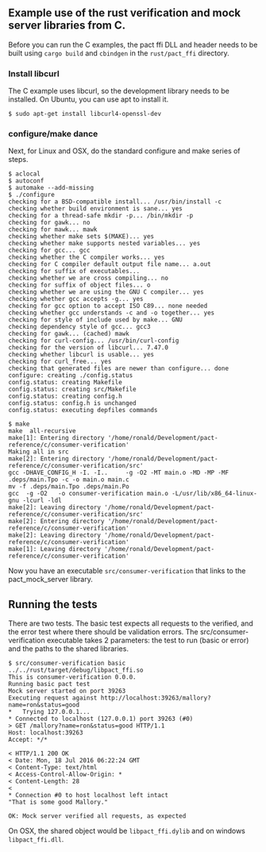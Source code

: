 ## Example use of the rust verification and mock server libraries from C.

Before you can run the C examples, the pact ffi DLL and header needs to be built using `cargo build` and `cbindgen`
in the `rust/pact_ffi` directory.

### Install libcurl

The C example uses libcurl, so the development library needs to be installed. On Ubuntu, you can use apt to install it.

    $ sudo apt-get install libcurl4-openssl-dev

### configure/make dance

Next, for Linux and OSX, do the standard configure and make series of steps.

    $ aclocal
    $ autoconf
    $ automake --add-missing
    $ ./configure
    checking for a BSD-compatible install... /usr/bin/install -c
    checking whether build environment is sane... yes
    checking for a thread-safe mkdir -p... /bin/mkdir -p
    checking for gawk... no
    checking for mawk... mawk
    checking whether make sets $(MAKE)... yes
    checking whether make supports nested variables... yes
    checking for gcc... gcc
    checking whether the C compiler works... yes
    checking for C compiler default output file name... a.out
    checking for suffix of executables...
    checking whether we are cross compiling... no
    checking for suffix of object files... o
    checking whether we are using the GNU C compiler... yes
    checking whether gcc accepts -g... yes
    checking for gcc option to accept ISO C89... none needed
    checking whether gcc understands -c and -o together... yes
    checking for style of include used by make... GNU
    checking dependency style of gcc... gcc3
    checking for gawk... (cached) mawk
    checking for curl-config... /usr/bin/curl-config
    checking for the version of libcurl... 7.47.0
    checking whether libcurl is usable... yes
    checking for curl_free... yes
    checking that generated files are newer than configure... done
    configure: creating ./config.status
    config.status: creating Makefile
    config.status: creating src/Makefile
    config.status: creating config.h
    config.status: config.h is unchanged
    config.status: executing depfiles commands
    
    $ make
    make  all-recursive
    make[1]: Entering directory '/home/ronald/Development/pact-reference/c/consumer-verification'
    Making all in src
    make[2]: Entering directory '/home/ronald/Development/pact-reference/c/consumer-verification/src'
    gcc -DHAVE_CONFIG_H -I. -I..     -g -O2 -MT main.o -MD -MP -MF .deps/main.Tpo -c -o main.o main.c
    mv -f .deps/main.Tpo .deps/main.Po
    gcc  -g -O2   -o consumer-verification main.o -L/usr/lib/x86_64-linux-gnu -lcurl -ldl
    make[2]: Leaving directory '/home/ronald/Development/pact-reference/c/consumer-verification/src'
    make[2]: Entering directory '/home/ronald/Development/pact-reference/c/consumer-verification'
    make[2]: Leaving directory '/home/ronald/Development/pact-reference/c/consumer-verification'
    make[1]: Leaving directory '/home/ronald/Development/pact-reference/c/consumer-verification'

Now you have an executable `src/consumer-verification` that links to the pact_mock_server library.

## Running the tests

There are two tests. The basic test expects all requests to the verified, and the error test where there should be
validation errors. The src/consumer-verification executable takes 2 parameters: the test to run (basic or error) and the
paths to the shared libraries.

    $ src/consumer-verification basic ../../rust/target/debug/libpact_ffi.so
    This is consumer-verification 0.0.0.
    Running basic pact test
    Mock server started on port 39263
    Executing request against http://localhost:39263/mallory?name=ron&status=good
    *   Trying 127.0.0.1...
    * Connected to localhost (127.0.0.1) port 39263 (#0)
    > GET /mallory?name=ron&status=good HTTP/1.1
    Host: localhost:39263
    Accept: */*

    < HTTP/1.1 200 OK
    < Date: Mon, 18 Jul 2016 06:22:24 GMT
    < Content-Type: text/html
    < Access-Control-Allow-Origin: *
    < Content-Length: 28
    <
    * Connection #0 to host localhost left intact
    "That is some good Mallory."

    OK: Mock server verified all requests, as expected

On OSX, the shared object would be `libpact_ffi.dylib` and on windows `libpact_ffi.dll`.
